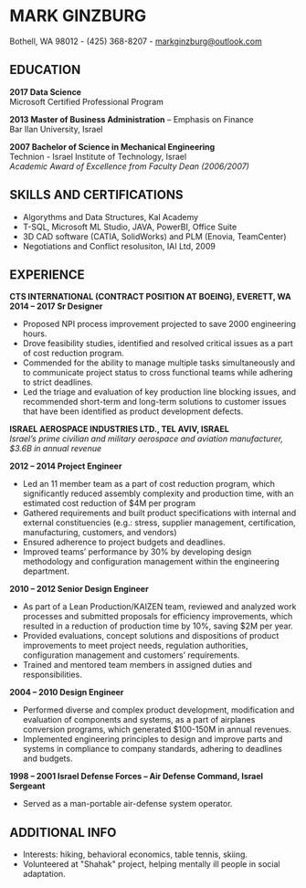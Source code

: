 # MARK GINZBURG #

Bothell, WA 98012 - (425) 368-8207  - markginzburg@outlook.com

## EDUCATION ##

**2017 Data Science** <br>
Microsoft Certified Professional Program

**2013 Master of Business Administration** – Emphasis on Finance<br>
Bar Ilan University, Israel

**2007 Bachelor of Science in Mechanical Engineering**<br>
Technion - Israel Institute of Technology, Israel<br>
*Academic Award of Excellence from Faculty Dean (2006/2007)*

## SKILLS AND CERTIFICATIONS ##
* Algorythms and Data Structures, Kal Academy
* T-SQL, Microsoft ML Studio, JAVA, PowerBI, Office Suite
* 3D CAD software (CATIA, SolidWorks) and PLM (Enovia, TeamCenter)
* Negotiations and Conflict resolusiton, IAI Ltd, 2009

## EXPERIENCE ##

**CTS INTERNATIONAL (CONTRACT POSITION  AT BOEING), EVERETT, WA**<br>
**2014 – 2017  Sr Designer<br>**

* Proposed NPI process improvement projected to save 2000 engineering hours.
* Drove feasibility studies, identified and resolved critical issues as a part of cost reduction program.
* Commended for the ability to manage multiple tasks simultaneously and to communicate project status to cross functional teams while adhering to strict deadlines.
* Led the triage and evaluation of key production line blocking issues, and recommended short-term and long-term solutions to customer issues that have been identified as product development defects.

**ISRAEL AEROSPACE INDUSTRIES LTD.,	TEL AVIV, ISRAEL**<br>
*Israel’s prime civilian and military aerospace and aviation manufacturer, $3.6B in annual revenue*<br>

**2012 – 2014     Project Engineer**<br>

* Led an 11 member team as a part of cost reduction program, which significantly reduced assembly complexity and production time, with an estimated cost reduction of $4M per program
* Gathered requirements and built product specifications with internal and external constituencies (e.g.: stress, supplier management, certification, manufacturing, customers, and vendors)
* Ensured adherence to project budgets and deadlines.
* Improved teams’ performance by 30% by developing design methodology and configuration management within the engineering department.


**2010 – 2012     Senior Design Engineer**<br>

* As part of a Lean Production/KAIZEN team, reviewed and analyzed work processes and submitted proposals for efficiency improvements, which resulted in a reduction of production time by 10%, saving $2M per year.
* Provided evaluations, concept solutions and dispositions of product improvements to meet project needs, regulation authorities, configuration management and customers’ requirements.
* Trained and mentored team members in assigned duties and responsibilities.

**2004 – 2010 Design Engineer**<br>

* Performed diverse and complex product development, modification and evaluation of components and systems, as a part of airplanes conversion programs, which generated $100-150M in annual revenues.
* Implemented engineering principles to design and improve parts and systems in compliance to company standards, adhering to deadlines and budgets.


**1998 – 2001	Israel Defense Forces – Air Defense Command, Israel**<br>
**Sergeant**

* Served as a man-portable air-defense system operator.

## ADDITIONAL INFO ##

* Interests: hiking, behavioral economics, table tennis, skiing.
* Volunteered at "Shahak" project, helping mentally ill people in social adaptation.

